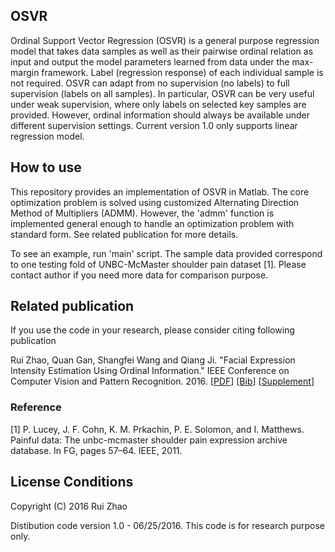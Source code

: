 ## OSVR

Ordinal Support Vector Regression (OSVR) is a general purpose regression model that takes data samples as well as their pairwise ordinal relation as input and output the model parameters learned from data under the max-margin framework. Label (regression response) of each individual sample is not required. OSVR can adapt from no supervision (no labels) to full supervision (labels on all samples). In particular, OSVR can be very useful under weak supervision, where only labels on selected key samples are provided. However, ordinal information should always be available under different supervision settings. Current version 1.0 only supports linear regression model.

## How to use

This repository provides an implementation of OSVR in Matlab. The core optimization problem is solved using customized Alternating Direction Method of Multipliers (ADMM). However, the 'admm' function is implemented general enough to handle an optimization problem with standard form. See related publication for more details.

To see an example, run 'main' script. The sample data provided correspond to one testing fold of UNBC-McMaster shoulder pain dataset [1]. Please contact author if you need more data for comparison purpose.

## Related publication

If you use the code in your research, please consider citing following publication

Rui Zhao, Quan Gan, Shangfei Wang and Qiang Ji. "Facial Expression Intensity Estimation Using Ordinal Information." IEEE Conference on Computer Vision and Pattern Recognition. 2016. [[PDF](http://www.cv-foundation.org/openaccess/content_cvpr_2016/papers/Zhao_Facial_Expression_Intensity_CVPR_2016_paper.pdf)]
[[Bib](http://www.cv-foundation.org/openaccess/content_cvpr_2016/html/Zhao_Facial_Expression_Intensity_CVPR_2016_paper.html)]
[[Supplement](http://homepages.rpi.edu/~zhaor/document/Zhao2016_supp.pdf)]

### Reference
[1] P. Lucey, J. F. Cohn, K. M. Prkachin, P. E. Solomon, and I. Matthews. Painful data: The unbc-mcmaster shoulder pain expression archive database. In FG, pages 57–64. IEEE, 2011. 

## License Conditions

Copyright (C) 2016 Rui Zhao 

Distibution code version 1.0 - 06/25/2016. This code is for research purpose only.
